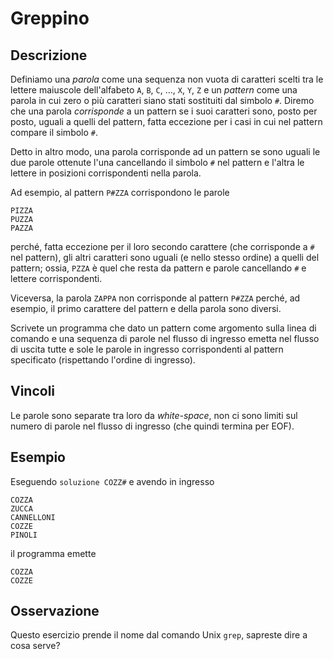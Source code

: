Greppino
========

Descrizione
-----------

Definiamo una *parola* come una sequenza non vuota di caratteri scelti tra le
lettere maiuscole dell'alfabeto `A`, `B`, `C`, ..., `X`, `Y`, `Z` e un
*pattern* come una parola in cui zero o più caratteri siano stati sostituiti
dal simbolo `#`. Diremo che una parola *corrisponde* a un pattern se i suoi
caratteri sono, posto per posto, uguali a quelli del pattern, fatta eccezione per
i casi in cui nel pattern compare il simbolo `#`.

Detto in altro modo, una parola corrisponde ad un pattern se sono uguali le due
parole ottenute l'una cancellando il simbolo `#` nel pattern e l'altra le lettere
in posizioni corrispondenti nella parola.

Ad esempio, al pattern `P#ZZA` corrispondono le parole

    PIZZA
    PUZZA
    PAZZA

perché, fatta eccezione per il loro secondo carattere (che corrisponde a `#` nel
pattern), gli altri caratteri sono uguali (e nello stesso ordine) a quelli del
pattern; ossia, `PZZA` è quel che resta da pattern e parole cancellando `#` e
lettere corrispondenti.

Viceversa, la parola `ZAPPA` non corrisponde al pattern `P#ZZA` perché, ad
esempio, il primo carattere del pattern e della parola sono diversi.

Scrivete un programma che dato un pattern come argomento sulla linea di comando
e una sequenza di parole nel flusso di ingresso emetta nel flusso di uscita
tutte e sole le parole in ingresso corrispondenti al pattern specificato
(rispettando l'ordine di ingresso).


Vincoli
-------

Le parole sono separate tra loro da *white-space*, non ci sono limiti sul numero
di parole nel flusso di ingresso (che quindi termina per EOF).


Esempio
-------

Eseguendo `soluzione COZZ#` e avendo in ingresso

    COZZA
    ZUCCA
    CANNELLONI
    COZZE
    PINOLI

il programma emette

    COZZA
    COZZE


Osservazione
------------

Questo esercizio prende il nome dal comando Unix `grep`, sapreste dire a cosa
serve?
